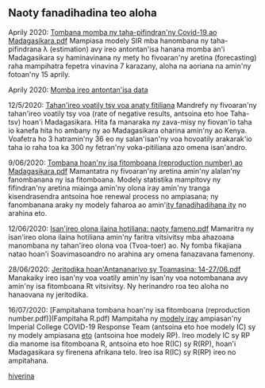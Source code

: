 ## Naoty fanadihadina teo aloha

Aprily 2020: [Tombana momba ny taha-pifindran'ny Covid-19 ao Madagasikara.pdf](naoty/cov_mdg.pdf) Mampiasa modely SIR mba hanombana ny taha-pifindrana λ (estimation) avy ireo antontan'isa hanana momba an'i Madagasikara sy haminavinana ny mety ho fivoaran'ny aretina (forecasting) raha mampihatra fepetra vinavina 7 karazany, aloha na aoriana na amin'ny fotoan'ny 15 aprily.

Aprily 2020: [Momba ireo antontan'isa data](naoty/Lambda_sy_mu.pdf) 

12/5/2020: [Tahan'ireo voatily tsy voa anaty fitiliana](naoty/Taha_fitiliana.pdf) Mandrefy ny fivoaran'ny tahan'ireo voatily tsy voa (rate of negative results, antsoina eto hoe Taha-tsv) hoan'i Madagasikara. Hita fa manaraka ny zava-misy ny fiovan'io taha io kanefa hita ho ambany ny ao Madagasikara oharina amin'ny ao Kenya. Voafetra ho 3 hatramin'ny 36 eo ny salan'isan'ny voa hovoatily arakarak'io taha io raha toa ka 300 ny fetran'ny voka-pitiliana azo omena isan'andro.

9/06/2020: [Tombana hoan'ny isa fitomboana (reproduction number) ao Madagasikara.pdf](naoty/Famantarana.pdf) Mamantatra ny fivoaran'ny aretina amin'ny alalan'ny fanombanana ny isa fitomboana. Modely statistika mampitovy ny fifindran'ny aretina miainga amin'ny olona iray amin'ny tranga kisendrasendra antsoina hoe renewal process no ampiasana; ny fanombanana araky ny modely faharoa ao amin'[ity fanadihadihana ity](https://mrc-ide.github.io/covid19-short-term-forecasts/index.html) no arahina eto.


12/06/2020: [Isan'ireo olona ilaina hotiliana: naoty fameno.pdf](naoty/Taha.pdf) Mamaritra ny isan'ireo olona ilaina hotiliana amin'ny faritra vitsivitsy mba ahazoana manombana ny tahan'ireo olona voa (Tvoa-toer) ao. Ny fomba fikajiana natao hoan'i Soavimasoandro no arahina ary omena fanazavana famenony.

28/06/2020: [Jeritodika hoan'Antananarivo sy Toamasina: 14-27/06.pdf](naoty/Jeritodika_146276.pdf) Manakaiky ireo isan'ny voa voatily amin'ny isan'ny voa notombanana avy amin'ny isa fitomboana Rt vitsivitsy. Ny herinandro roa teo aloha no hanaovana ny jeritodika.

16/07/2020: [Fampitahana tombana hoan'ny isa fitomboana (reproduction number.pdf)](Fampitaha R.pdf) Mampitaha ny [modely iray](https://mrc-ide.github.io/covid19-short-term-forecasts/index.html) ampiasan'ny Imperial College COVID-19 Response Team (antsoina eto hoe modely IC) sy ny modely ampiasana [eto](naoty/Famantarana.pdf) (antsoina hoe modely RP). Ireo modely IC sy RP dia manome isa fitomboana R, antsoina eto hoe R(IC) sy R(RP), hoan'i Madagasikara sy firenena
afrikana telo. Ireo isa R(IC) sy R(RP) ireo no ampitahana.

[hiverina](./) 

